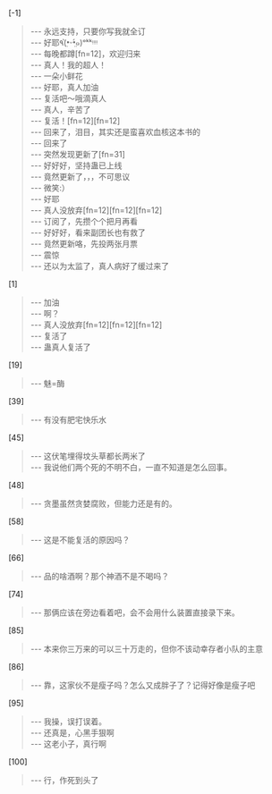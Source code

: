 
[-1] 
>--- 永远支持，只要你写我就全订<br>
>--- 好耶٩(•̤̀ᵕ•̤́๑)ᵒᵏᵏᵎᵎᵎᵎ<br>
>--- 每晚都蹲[fn=12]，欢迎归来<br>
>--- 真人！我的超人！<br>
>--- 一朵小鲜花<br>
>--- 好耶，真人加油<br>
>--- 复活吧～哦滴真人<br>
>--- 真人，辛苦了<br>
>--- 复活！[fn=12][fn=12]<br>
>--- 回来了，泪目，其实还是蛮喜欢血核这本书的<br>
>--- 回来了<br>
>--- 突然发现更新了[fn=31]<br>
>--- 好好好，坚持蛊已上线<br>
>--- 竟然更新了，，，不可思议<br>
>--- 微笑:）<br>
>--- 好耶<br>
>--- 真人没放弃[fn=12][fn=12][fn=12]<br>
>--- 订阅了，先攒个个把月再看<br>
>--- 好好好，看来副团长也有救了<br>
>--- 竟然更新咯，先投两张月票<br>
>--- 震惊<br>
>--- 还以为太监了，真人病好了缓过来了<br>

[1] 
>--- 加油<br>
>--- 啊？<br>
>--- 真人没放弃[fn=12][fn=12][fn=12]<br>
>--- 复活了<br>
>--- 蛊真人复活了<br>

[19] 
>--- 魅=酶<br>

[39] 
>--- 有没有肥宅快乐水<br>

[45] 
>--- 这伏笔埋得坟头草都长两米了<br>
>--- 我说他们两个死的不明不白，一直不知道是怎么回事。<br>

[48] 
>--- 贪墨虽然贪婪腐败，但能力还是有的。<br>

[58] 
>--- 这是不能复活的原因吗？<br>

[66] 
>--- 品的啥酒啊？那个神酒不是不喝吗？<br>

[74] 
>--- 那俩应该在旁边看着吧，会不会用什么装置直接录下来。<br>

[85] 
>--- 本来你三万来的可以三十万走的，但你不该动幸存者小队的主意<br>

[86] 
>--- 靠，这家伙不是瘦子吗？怎么又成胖子了？记得好像是瘦子吧<br>

[95] 
>--- 我操，误打误着。<br>
>--- 还真是，心黑手狠啊<br>
>--- 这老小子，真行啊<br>

[100] 
>--- 行，作死到头了<br>
